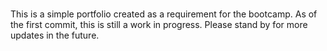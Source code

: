 #####
This is a simple portfolio created as a requirement for the bootcamp. As of the first commit, this is still a work in progress. Please stand by for more updates in the future.